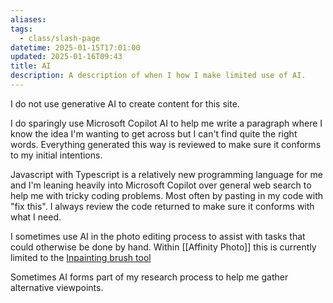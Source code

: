 ```yaml
---
aliases: 
tags:
  - class/slash-page
datetime: 2025-01-15T17:01:00
updated: 2025-01-16T09:43
title: AI
description: A description of when I how I make limited use of AI.
---
```

I do not use generative AI to create content for this site.

I do sparingly use Microsoft Copilot AI to help me write a paragraph where I know the idea I'm wanting to get across but I can't find quite the right words. Everything generated this way is reviewed to make sure it conforms to my initial intentions.

Javascript with Typescript is a relatively new programming language for me and I'm leaning heavily into Microsoft Copilot over general web search to help me with tricky coding problems. Most often by pasting in my code with "fix this". I always review the code returned to make sure it conforms with what I need. 

I sometimes use AI in the photo editing process to assist with tasks that could otherwise be done by hand. Within [[Affinity Photo]] this is currently limited to the [Inpainting brush tool](https://affinity.help/photo2/en-US.lproj/index.html?page=pages/Retouching/retouching_cloningHealing.html&title=Cloning%20and%20healing)

Sometimes AI forms part of my research process to help me gather alternative viewpoints.